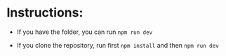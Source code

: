 # Instructions:

* If you have the folder, you can run `npm run dev`

* If you clone the repository, run first `npm install` and then `npm run dev`